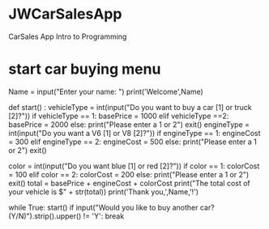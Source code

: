 # JWCarSalesApp
CarSales App Intro to Programming
# start car buying menu

Name = input("Enter your name: ")
print('Welcome',Name)

def start() :
  vehicleType = int(input("Do you want to buy a car [1] or truck [2]?"))
  if vehicleType == 1:
    basePrice = 1000
  elif vehicleType ==2:
    basePrice = 2000
  else:
    print("Please enter a 1 or 2")
    exit()
  engineType = int(input("Do you want a V6 [1] or V8 [2]?"))
  if engineType == 1:
    engineCost = 300
  elif engineType == 2:
    engineCost = 500
  else:
    print("Please enter a 1 or 2")
    exit()

  color = int(input("Do you want blue [1] or red [2]?"))
  if color == 1:
    colorCost = 100
  elif color == 2:
    colorCost = 200
  else:
    print("Please enter a 1 or 2")
    exit()
  total = basePrice + engineCost + colorCost
  print("The total cost of your vehicle is $" + str(total))
  print('Thank you,',Name,'!')


while True:
    start()
    if input("Would you like to buy another car? (Y/N)").strip().upper() != 'Y':
        break 
